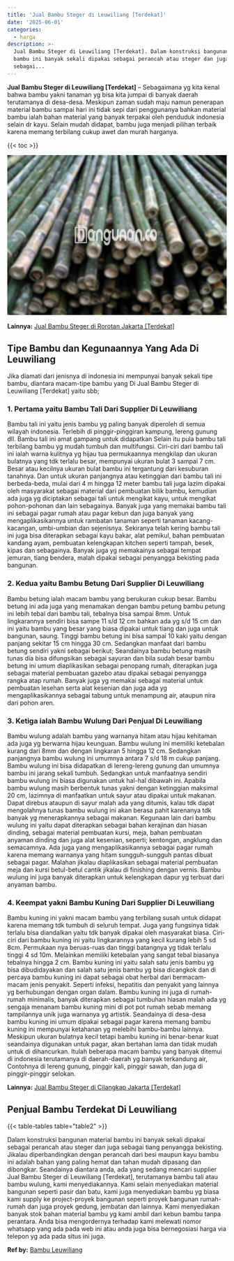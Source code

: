 ```yaml
---
title: 'Jual Bambu Steger di Leuwiliang [Terdekat]'
date: '2025-06-01'
categories:
  - harga
description: >-
  Jual Bambu Steger di Leuwiliang [Terdekat]. Dalam konstruksi bangunan material
  bambu ini banyak sekali dipakai sebagai perancah atau steger dan juga
  sebagai...
---
```


**Jual Bambu Steger di Leuwiliang \[Terdekat\]** – Sebagaimana yg kita kenal bahwa bambu yakni tanaman yg bisa kita jumpai di banyak daerah terutamanya di desa-desa. Meskipun zaman sudah maju namun penerapan material bambu sampai hari ini tidak sepi dari penggunanya bahkan material bambu ialah bahan material yang banyak terpakai oleh penduduk indonesia selain dr kayu. Selain mudah didapat, bambu juga menjadi pilihan terbaik karena memang terbilang cukup awet dan murah harganya.

{{< toc >}}

![Jual Bambu Steger di Leuwiliang [Terdekat]](/images/jual-bambu-tali-01.png)

**Lainnya:** [Jual Bambu Steger di Rorotan Jakarta \[Terdekat\]](https://bambu.bangunan.co/jual-bambu-steger-di-rorotan-jakarta-terdekat/)

## Tipe Bambu dan Kegunaannya Yang Ada Di Leuwiliang

Jika diamati dari jenisnya di indonesia ini mempunyai banyak sekali tipe bambu, diantara macam-tipe bambu yang Di Jual Bambu Steger di Leuwiliang \[Terdekat\] yaitu sbb;

### 1\. Pertama yaitu Bambu Tali Dari Supplier Di Leuwiliang

Bambu tali ini yaitu jenis bambu yg paling banyak diperoleh di semua wilayah indonesia. Terlebih di pinggir-pinggiran kampung, lereng gunung dll. Bambu tali ini amat gampang untuk didapatkan Selain itu pula bambu tali terbilang bambu yg mudah tumbuh dan multifungsi. Ciri-ciri dari bambu tali ini ialah warna kulitnya yg hijau tua permukaannya mengkilap dan ukuran bulatnya yang tdk terlalu besar, mempunyai ukuran bulat 3 sampai 7 cm. Besar atau kecilnya ukuran bulat bambu ini tergantung dari kesuburan tanahnya. Dan untuk ukuran panjangnya atau ketinggian dari bambu tali ini berbeda-beda, mulai dari 4 m hingga 12 meter bambu tali juga lazim dipakai oleh masyarakat sebagai material dari pembuatan bilik bambu, kemudian ada juga yg diciptakan sebagai tali untuk mengikat kayu, untuk mengikat pohon-pohonan dan lain sebagainya. Banyak juga yang memakai bambu tali ini sebagai pagar rumah atau pagar kebun dan juga banyak yang mengaplikasikannya untuk rambatan tanaman seperti tanaman kacang-kacangan, umbi-umbian dan sejenisnya. Sekiranya telah kering bambu tali ini juga bisa diterapkan sebagai kayu bakar, alat pemikul, bahan pembuatan kandang ayam, pembuatan kelengkapan kitchen seperti tampah, besek, kipas dan sebagainya. Banyak juga yg memakainya sebagai tempat jemuran, tiang bendera, malah dipakai sebagai penyangga bekisting pada bangunan.

### 2\. Kedua yaitu Bambu Betung Dari Supplier Di Leuwiliang

Bambu betung ialah macam bambu yang berukuran cukup besar. Bambu betung ini ada juga yang menamakan dengan bambu petung bambu petung ini lebih tebal dari bambu tali, tebalnya bisa sampai 8mm. Untuk lingkarannya sendiri bisa sampe 11 s/d 12 cm bahkan ada yg s/d 15 cm dan ini yaitu bambu yang besar yang biasa dipakai untuk tiang dan juga untuk bangunan, saung. Tinggi bambu betung ini bisa sampai 10 kaki yaitu dengan panjang sekitar 15 cm hingga 30 cm. Sedangkan manfaat dari bambu betung sendiri yakni sebagai berikut; Seandainya bambu betung masih tunas dia bisa difungsikan sebagai sayuran dan bila sudah besar bambu betung ini umum diaplikasikan sebagai penopang rumah, diterapkan juga sebagai material pembuatan gazebo atau dipakai sebagai penyangga rangka atap rumah. Banyak juga yg memakai sebagai material untuk pembuatan lesehan serta alat kesenian dan juga ada yg mengaplikasikannya sebagai tabung untuk menampung air, ataupun nira dari pohon aren.

### 3\. Ketiga ialah Bambu Wulung Dari Penjual Di Leuwiliang

Bambu wulung adalah bambu yang warnanya hitam atau hijau kehitaman ada juga yg berwarna hijau keunguan. Bambu wulung ini memiliki ketebalan kurang dari 8mm dan dengan lingkaran 5 hingga 12 cm. Sedangkan panjangnya bambu wulung ini umumnya antara 7 s/d 18 m cukup panjang. Bambu wulung ini bisa didapatkan di lereng-lereng gunung dan umumnya bambu ini jarang sekali tumbuh. Sedangkan untuk manfaatnya sendiri bambu wulung ini biasa digunakan untuk hal-hal dibawah ini. Apabila bambu wulung masih berbentuk tunas yakni dengan ketinggian maksimal 20 cm, lazimnya di manfaatkan untuk sayur atau dipakai untuk makanan. Dapat direbus ataupun di sayur malah ada yang ditumis, kalau tdk dapat mengolahnya tunas bambu wulung ini akan berasa pahit karenanya tdk banyak yg menerapkannya sebagai makanan. Kegunaan lain dari bambu wulung ini yaitu dapat diterapkan sebagai bahan kerajinan dan hiasan dinding, sebagai material pembuatan kursi, meja, bahan pembuatan anyaman dinding dan juga alat kesenian, seperti; kentongan, angklung dan semacamnya. Ada juga yang mengaplikasikannya sebagai pagar rumah karena memang warnanya yang hitam sungguh-sungguh pantas dibuat sebagai pagar. Malahan jikalau diaplikasikan sebagai material pembuatan meja dan kursi betul-betul cantik jikalau di finishing dengan vernis. Bambu wulung ini juga banyak diterapkan untuk kelengkapan dapur yg terbuat dari anyaman bambu.

### 4\. Keempat yakni Bambu Kuning Dari Supplier Di Leuwiliang

Bambu kuning ini yakni macam bambu yang terbilang susah untuk didapat karena memang tdk tumbuh di seluruh tempat. Juga yang fungsinya tidak terlalu bisa diandalkan yaitu tdk banyak dipakai oleh masyarakat biasa. Ciri-ciri dari bambu kuning ini yaitu lingkarannya yang kecil kurang lebih 5 sd 8cm. Permukaan nya beruas-ruas dan tinggi batangnya yg tidak terlalu tinggi 4 sd 10m. Melainkan memiliki ketebalan yang sangat tebal biasanya tebalnya hingga 2 cm. Bambu kuning ini yaitu salah satu jenis bambu yg bisa dibudidayakan dan salah satu jenis bambu yg bisa dicangkok dan di percaya bambu kuning ini dapat sebagai obat herbal dari bermacam-macam jenis penyakit. Seperti infeksi, hepatitis dan penyakit yang lainnya yg berhubungan dengan organ dalam. Bambu kuning ini juga di rumah-rumah minimalis, banyak diterapkan sebagai tumbuhan hiasan malah ada yg sengaja menanam bambu kuning mini di pot pot rumah sebab memang tampilannya unik juga warnanya yg artistik. Seandainya di desa-desa bambu kuning ini umum dipakai sebagai pagar karena memang bambu kuning ini mempunyai ketahanan yg melebihi bambu-bambu lainnya. Meskipun ukuran bulatnya kecil tetapi bambu kuning ini benar-benar kuat seandainya digunakan untuk pagar, akan bertahan lama dan tidak mudah untuk di dihancurkan. Itulah beberapa macam bambu yang banyak ditemui di indonesia terutamanya di daerah-daerah yg banyak terkandung air, Contohnya di lereng gunung, pinggir kali, pinggir sawah, dan juga di pinggir-pinggir selokan.

**Lainnya:** [Jual Bambu Steger di Cilangkap Jakarta \[Terdekat\]](https://bambu.bangunan.co/jual-bambu-steger-di-cilangkap-jakarta-terdekat/)

## Penjual Bambu Terdekat Di Leuwiliang

{{< table-tables table="table2" >}}

Dalam konstruksi bangunan material bambu ini banyak sekali dipakai sebagai perancah atau steger dan juga sebagai tiang penyangga bekisting. Jikalau diperbandingkan dengan perancah dari besi maupun kayu bambu ini adalah bahan yang paling hemat dan tahan mudah dipasang dan dibongkar. Seandainya diantara anda, ada yang sedang mencari supplier Jual Bambu Steger di Leuwiliang \[Terdekat\], terutamanya bambu tali atau bambu wulung, kami menyediakannya. Kami selain menyediakan material bangunan seperti pasir dan batu, kami juga menyediakan bambu yg biasa kami supply ke project-proyek bangunan seperti proyek bangunan rumah-rumah dan juga proyek gedung, jembatan dan lainnya. Kami menyediakan banyak stok bahan material bambu yg kami ambil dari kebun bambu tanpa perantara. Anda bisa mengordernya terhadap kami melewati nomor whatsapp yang ada pada web ini atau anda juga bisa bernegosiasi harga via telepon yg ada pada situs ini juga.

**Ref by:** [Bambu Leuwiliang](https://id.wikipedia.org/wiki/Bambu)
